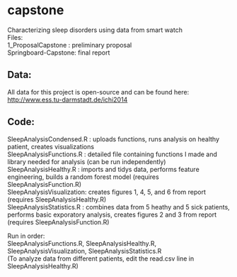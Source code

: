 # capstone
Characterizing sleep disorders using data from smart watch  
Files:  
1_ProposalCapstone : preliminary proposal  
Springboard-Capstone: final report  
  
  
## Data:  
All data for this project is open-source and can be found here: http://www.ess.tu-darmstadt.de/ichi2014  
  
  
## Code:  
SleepAnalysisCondensed.R : uploads functions, runs analysis on healthy patient, creates visualizations  
SleepAnalysisFunctions.R : detailed file containing functions I made and library needed for analysis (can be run independently)  
SleepAnalysisHealthy.R : imports and tidys data, performs feature engineering, builds a random forest model (requires SleepAnalysisFunction.R)  
SleepAnalysisVisualization: creates figures 1, 4, 5, and 6 from report (requires SleepAnalysisHealthy.R)  
SleepAnalysisStatistics.R : combines data from 5 heathy and 5 sick patients, performs basic exporatory analysis, creates figures 2 and 3 from report (requires SleepAnalysisFunction.R)  

Run in order:  
SleepAnalysisFunctions.R, SleepAnalysisHealthy.R, SleepAnalysisVisualization, SleepAnalysisStatistics.R  
(To analyze data from different patients, edit the read.csv line in SleepAnalysisHealthy.R)  

